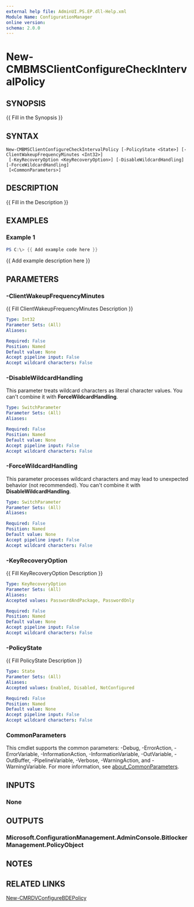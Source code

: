 ```yaml
---
external help file: AdminUI.PS.EP.dll-Help.xml
Module Name: ConfigurationManager
online version:
schema: 2.0.0
---
```


# New-CMBMSClientConfigureCheckIntervalPolicy

## SYNOPSIS
{{ Fill in the Synopsis }}

## SYNTAX

```
New-CMBMSClientConfigureCheckIntervalPolicy [-PolicyState <State>] [-ClientWakeupFrequencyMinutes <Int32>]
 [-KeyRecoveryOption <KeyRecoveryOption>] [-DisableWildcardHandling] [-ForceWildcardHandling]
 [<CommonParameters>]
```

## DESCRIPTION
{{ Fill in the Description }}

## EXAMPLES

### Example 1
```powershell
PS C:\> {{ Add example code here }}
```

{{ Add example description here }}

## PARAMETERS

### -ClientWakeupFrequencyMinutes
{{ Fill ClientWakeupFrequencyMinutes Description }}

```yaml
Type: Int32
Parameter Sets: (All)
Aliases:

Required: False
Position: Named
Default value: None
Accept pipeline input: False
Accept wildcard characters: False
```

### -DisableWildcardHandling
This parameter treats wildcard characters as literal character values. You can't combine it with **ForceWildcardHandling**.

```yaml
Type: SwitchParameter
Parameter Sets: (All)
Aliases:

Required: False
Position: Named
Default value: None
Accept pipeline input: False
Accept wildcard characters: False
```

### -ForceWildcardHandling
This parameter processes wildcard characters and may lead to unexpected behavior (not recommended). You can't combine it with **DisableWildcardHandling**.

```yaml
Type: SwitchParameter
Parameter Sets: (All)
Aliases:

Required: False
Position: Named
Default value: None
Accept pipeline input: False
Accept wildcard characters: False
```

### -KeyRecoveryOption
{{ Fill KeyRecoveryOption Description }}

```yaml
Type: KeyRecoveryOption
Parameter Sets: (All)
Aliases:
Accepted values: PasswordAndPackage, PasswordOnly

Required: False
Position: Named
Default value: None
Accept pipeline input: False
Accept wildcard characters: False
```

### -PolicyState
{{ Fill PolicyState Description }}

```yaml
Type: State
Parameter Sets: (All)
Aliases:
Accepted values: Enabled, Disabled, NotConfigured

Required: False
Position: Named
Default value: None
Accept pipeline input: False
Accept wildcard characters: False
```

### CommonParameters
This cmdlet supports the common parameters: -Debug, -ErrorAction, -ErrorVariable, -InformationAction, -InformationVariable, -OutVariable, -OutBuffer, -PipelineVariable, -Verbose, -WarningAction, and -WarningVariable. For more information, see [about_CommonParameters](http://go.microsoft.com/fwlink/?LinkID=113216).

## INPUTS

### None

## OUTPUTS

### Microsoft.ConfigurationManagement.AdminConsole.BitlockerManagement.PolicyObject

## NOTES

## RELATED LINKS

[New-CMRDVConfigureBDEPolicy](New-CMRDVConfigureBDEPolicy.md)
